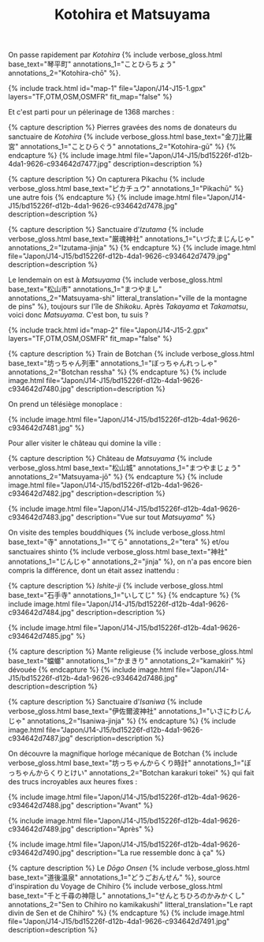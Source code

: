 ﻿---
title: "Kotohira et Matsuyama"
permalink: /Japon/J14-J15/
sidebar:
  nav: "japon"
enable_tracks: true
---

On passe rapidement par *Kotohira*
{% include verbose_gloss.html base_text="琴平町" annotations_1="ことひらちょう" annotations_2="Kotohira-chō" %}.

{% include track.html id="map-1" file="Japon/J14-J15-1.gpx" layers="TF,OTM,OSM,OSMFR" fit_map="false" %}

Et c'est parti pour un pélerinage de 1368 marches :

{% capture description %}
Pierres gravées des noms de donateurs du sanctuaire de *Kotohira*
{% include verbose_gloss.html base_text="金刀比羅宮" annotations_1="ことひらぐう" annotations_2="Kotohira-gū" %}
{% endcapture %}
{% include image.html file="Japon/J14-J15/bd15226f-d12b-4da1-9626-c934642d7477.jpg" description=description %}

{% capture description %}
On capturera Pikachu
{% include verbose_gloss.html base_text="ピカチュウ" annotations_1="Pikachū" %}
une autre fois
{% endcapture %}
{% include image.html file="Japon/J14-J15/bd15226f-d12b-4da1-9626-c934642d7478.jpg" description=description %}

{% capture description %}
Sanctuaire d'*Izutama*
{% include verbose_gloss.html base_text="厳魂神社" annotations_1="いづたまじんじゃ" annotations_2="Izutama-jinja" %}
{% endcapture %}
{% include image.html file="Japon/J14-J15/bd15226f-d12b-4da1-9626-c934642d7479.jpg" description=description %}

Le lendemain on est à *Matsuyama*
{% include verbose_gloss.html base_text="松山市" annotations_1="まつやまし" annotations_2="Matsuyama-shi" litteral_translation="ville de la montagne de pins" %},
toujours sur l'île de *Shikoku*. Après *Takayama* et *Takamatsu*, voici donc *Matsuyama*. C'est bon, tu suis ?

{% include track.html id="map-2" file="Japon/J14-J15-2.gpx" layers="TF,OTM,OSM,OSMFR" fit_map="false" %}

{% capture description %}
Train de Botchan
{% include verbose_gloss.html base_text="坊っちゃん列車" annotations_1="ぼっちゃんれっしゃ" annotations_2="Botchan ressha" %}
{% endcapture %}
{% include image.html file="Japon/J14-J15/bd15226f-d12b-4da1-9626-c934642d7480.jpg" description=description %}

On prend un télésiège monoplace :

{% include image.html file="Japon/J14-J15/bd15226f-d12b-4da1-9626-c934642d7481.jpg" %}

Pour aller visiter le château qui domine la ville :

{% capture description %}
Château de *Matsuyama*
{% include verbose_gloss.html base_text="松山城" annotations_1="まつやまじょう" annotations_2="Matsuyama-jō" %}
{% endcapture %}
{% include image.html file="Japon/J14-J15/bd15226f-d12b-4da1-9626-c934642d7482.jpg" description=description %}

{% include image.html file="Japon/J14-J15/bd15226f-d12b-4da1-9626-c934642d7483.jpg" description="Vue sur tout *Matsuyama*" %}

On visite des temples bouddhiques
{% include verbose_gloss.html base_text="寺" annotations_1="てら" annotations_2="tera" %}
et/ou sanctuaires shinto
{% include verbose_gloss.html base_text="神社" annotations_1="じんじゃ" annotations_2="jinja" %},
on n'a pas encore bien compris la différence, dont un était assez inattendu :

{% capture description %}
*Ishite-ji*
{% include verbose_gloss.html base_text="石手寺" annotations_1="いしてじ" %}
{% endcapture %}
{% include image.html file="Japon/J14-J15/bd15226f-d12b-4da1-9626-c934642d7484.jpg" description=description %}

{% include image.html file="Japon/J14-J15/bd15226f-d12b-4da1-9626-c934642d7485.jpg" %}

{% capture description %}
Mante religieuse
{% include verbose_gloss.html base_text="蟷螂" annotations_1="かまきり" annotations_2="kamakiri" %}
dévouée
{% endcapture %}
{% include image.html file="Japon/J14-J15/bd15226f-d12b-4da1-9626-c934642d7486.jpg" description=description %}

{% capture description %}
Sanctuaire d'*Isaniwa*
{% include verbose_gloss.html base_text="伊佐爾波神社" annotations_1="いさにわじんじゃ" annotations_2="Isaniwa-jinja" %}
{% endcapture %}
{% include image.html file="Japon/J14-J15/bd15226f-d12b-4da1-9626-c934642d7487.jpg" description=description %}

On découvre la magnifique horloge mécanique de Botchan
{% include verbose_gloss.html base_text="坊っちゃんからくり時計" annotations_1="ぼっちゃんからくりとけい" annotations_2="Botchan karakuri tokei" %}
qui fait des trucs incroyables aux heures fixes :

{% include image.html file="Japon/J14-J15/bd15226f-d12b-4da1-9626-c934642d7488.jpg" description="Avant" %}

{% include image.html file="Japon/J14-J15/bd15226f-d12b-4da1-9626-c934642d7489.jpg" description="Après" %}

{% include image.html file="Japon/J14-J15/bd15226f-d12b-4da1-9626-c934642d7490.jpg" description="La rue ressemble donc à ça" %}

{% capture description %}
Le *Dōgo Onsen*
{% include verbose_gloss.html base_text="道後温泉" annotations_1="どうごおんせん" %},
source d'inspiration du Voyage de Chihiro
{% include verbose_gloss.html base_text="千と千尋の神隠し" annotations_1="せんとちひろのかみかくし" annotations_2="Sen to Chihiro no kamikakushi" litteral_translation="Le rapt divin de Sen et de Chihiro" %}
{% endcapture %}
{% include image.html file="Japon/J14-J15/bd15226f-d12b-4da1-9626-c934642d7491.jpg" description=description %}
